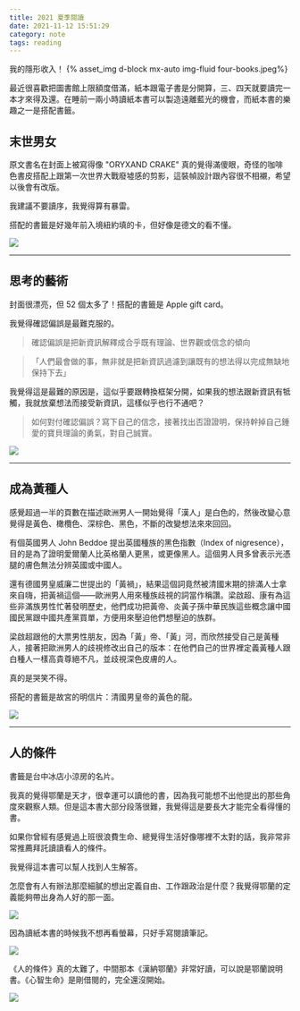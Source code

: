```yaml
---
title: 2021 夏季閱讀
date: 2021-11-12 15:51:29
category: note
tags: reading
---
```


我的隱形收入！
{% asset_img d-block mx-auto img-fluid four-books.jpeg%}

<!--More-->

最近很喜歡把圖書館上限額度借滿，紙本跟電子書是分開算，三、四天就要讀完一本才來得及還。在睡前一兩小時讀紙本書可以製造遠離藍光的機會，而紙本書的樂趣之一是搭配書籤。

## 末世男女

原文書名在封面上被寫得像 "ORYXAND CRAKE" 真的覺得滿傻眼，奇怪的咖啡色書皮搭配上跟第一次世界大戰廢墟感的剪影，這裝幀設計跟內容很不相襯，希望以後會有改版。

我建議不要讀序，我覺得算有暴雷。

搭配的書籤是好幾年前入境紐約填的卡，但好像是德文的看不懂。

<img src="./oryx-and-crake.jpeg" loading="lazy" class="mx-auto d-block">

---

## 思考的藝術

封面很漂亮，但 52 個太多了！搭配的書籤是 Apple gift card。

我覺得確認偏誤是最難克服的。

> 確認偏誤是把新資訊解釋成合乎既有理論、世界觀或信念的傾向

> 「人們最會做的事，無非就是把新資訊過濾到讓既有的想法得以完成無缺地保持下去」

我覺得這是最難的原因是，這似乎要跟轉換框架分開，如果我的想法跟新資訊有牴觸，我就放棄想法而接受新資訊，這樣似乎也行不通吧？

> 如何對付確認偏誤？寫下自己的信念，接著找出否證證明，保持幹掉自己鍾愛的寶貝理論的勇氣，對自己誠實。

<img src="./fifty-two.jpeg" loading="lazy" class="mx-auto d-block">

---

## 成為黃種人

感覺超過一半的頁數在描述歐洲男人一開始覺得「漢人」是白色的，然後改變心意覺得是黃色、橄欖色、深棕色、黑色，不斷的改變想法來來回回。

有個英國男人 John Beddoe 提出英國種族的黑色指數（Index of nigresence），目的是為了證明愛爾蘭人比英格蘭人更黑，或更像黑人。這個男人貝多曾表示光憑腿的膚色無法分辨英國或中國人。

還有德國男皇威廉二世提出的「黃禍」，結果這個詞竟然被清國末期的排滿人士拿來自嗨，把黃禍這個——歐洲男人用來種族歧視的詞當作稱讚。梁啟超、康有為這些非滿族男性忙著發明歷史，他們成功把黃帝、炎黃子孫中華民族這些概念讓中國國民黨跟中國共產黨買單，方便用來壓迫他們想壓迫的族群。

梁啟超跟他的大票男性朋友，因為「黃」帝、「黃」河，而欣然接受自己是黃種人，接著把歐洲男人的歧視修改出自己的版本：在他們自己的世界裡定義黃種人跟白種人一樣高貴尊絕不凡，並歧視深色皮膚的人。

真的是哭笑不得。

搭配的書籤是故宮的明信片：清國男皇帝的黃色的龍。

<img src="./becoming-yellow.jpeg" loading="lazy" class="mx-auto d-block">

---

## 人的條件

書籤是台中冰店小涼房的名片。

我真的覺得鄂蘭是天才，很幸運可以讀他的書，因為我可能想不出他提出的那些角度來觀察人類。但是這本書大部分段落很難，我覺得這是要長大才能完全看得懂的書。

如果你曾經有感覺過上班很浪費生命、總覺得生活好像哪裡不太對的話，我非常非常推薦拜託讀讀看人的條件。

我覺得這本書可以幫人找到人生解答。

怎麼會有人有辦法那麼細膩的想出定義自由、工作跟政治是什麼？我覺得鄂蘭的定義能夠帶出身為人好的那一面。

<img src="./the-human-condition.jpeg" loading="lazy" class="mx-auto d-block">

因為讀紙本書的時候我不想再看螢幕，只好手寫閱讀筆記。

<img src="./the-human-condition-taking-note.jpeg" loading="lazy" class="mx-auto d-block">

《人的條件》真的太難了，中間那本《漢納鄂蘭》非常好讀，可以說是鄂蘭說明書。《心智生命》是剛借閱的，完全還沒開始。

<img src="./arendt-arendt-arendt.jpeg" loading="lazy" class="mx-auto d-block">
